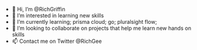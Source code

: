 - 👋 Hi, I’m @RichGriffin
- 👀 I’m interested in learning new skills 
- 🌱 I’m currently learning; prisma cloud; go; pluralsight flow;
- 💞️ I’m looking to collaborate on projects that help me learn new hands on skills
- 📫 Contact me on Twitter @RichGee

<!---
RichGriffin/RichGriffin is a ✨ special ✨ repository because its `README.md` (this file) appears on your GitHub profile.
You can click the Preview link to take a look at your changes.
--->
